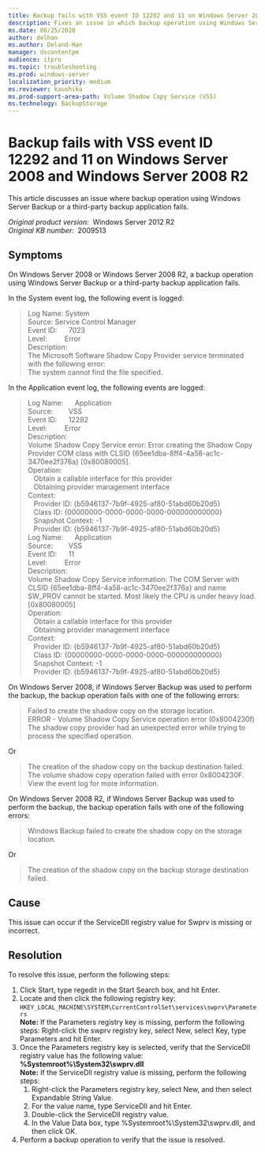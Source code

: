 ```yaml
---
title: Backup fails with VSS event ID 12292 and 11 on Windows Server 2008 and Windows Server 2008 R2
description: Fixes an issue in which backup operation using Windows Server Backup or a third-party backup application fails.
ms.date: 08/25/2020
author: delhan
ms.author: Deland-Han
manager: dscontentpm
audience: itpro
ms.topic: troubleshooting
ms.prod: windows-server
localization_priority: medium
ms.reviewer: kaushika
ms.prod-support-area-path: Volume Shadow Copy Service (VSS)
ms.technology: BackupStorage
---
```

# Backup fails with VSS event ID 12292 and 11 on Windows Server 2008 and Windows Server 2008 R2

This article discusses an issue where backup operation using Windows Server Backup or a third-party backup application fails.

_Original product version:_ &nbsp;Windows Server 2012 R2  
_Original KB number:_ &nbsp;2009513

## Symptoms

On Windows Server 2008 or Windows Server 2008 R2, a backup operation using Windows Server Backup or a third-party backup application fails.

In the System event log, the following event is logged:

> Log Name: System  
Source: Service Control Manager  
Event ID:      7023  
Level:         Error  
Description:  
The Microsoft Software Shadow Copy Provider service terminated with the following error:  
The system cannot find the file specified.

In the Application event log, the following events are logged:

> Log Name:      Application  
Source:        VSS  
Event ID:      12292  
Level:         Error  
Description:  
Volume Shadow Copy Service error: Error creating the Shadow Copy Provider COM class with CLSID {65ee1dba-8ff4-4a58-ac1c-3470ee2f376a} [0x80080005].  
Operation:  
   Obtain a callable interface for this provider  
   Obtaining provider management interface  
Context:  
   Provider ID: {b5946137-7b9f-4925-af80-51abd60b20d5}  
   Class ID: {00000000-0000-0000-0000-000000000000}  
   Snapshot Context: -1  
   Provider ID: {b5946137-7b9f-4925-af80-51abd60b20d5}  
Log Name:      Application  
Source:        VSS  
Event ID:      11  
Level:         Error  
Description:  
Volume Shadow Copy Service information: The COM Server with CLSID {65ee1dba-8ff4-4a58-ac1c-3470ee2f376a} and name SW_PROV cannot be started. Most likely the CPU is under heavy load. [0x80080005]  
Operation:  
   Obtain a callable interface for this provider  
   Obtaining provider management interface  
Context:  
   Provider ID: {b5946137-7b9f-4925-af80-51abd60b20d5}  
   Class ID: {00000000-0000-0000-0000-000000000000}  
   Snapshot Context: -1  
   Provider ID: {b5946137-7b9f-4925-af80-51abd60b20d5}  

On Windows Server 2008, if Windows Server Backup was used to perform the backup, the backup operation fails with one of the following errors:

> Failed to create the shadow copy on the storage location.  
ERROR - Volume Shadow Copy Service operation error (0x8004230f)  
The shadow copy provider had an unexpected error while trying to process the specified operation.  

Or

> The creation of the shadow copy on the backup destination failed.  
The volume shadow copy operation failed with error 0x8004230F.  
View the event log for more information.  

On Windows Server 2008 R2, if Windows Server Backup was used to perform the backup, the backup operation fails with one of the following errors:
> Windows Backup failed to create the shadow copy on the storage location.

Or

> The creation of the shadow copy on the backup storage destination failed.

## Cause

This issue can occur if the ServiceDll registry value for Swprv is missing or incorrect.

## Resolution

To resolve this issue, perform the following steps:

1. Click Start, type regedit in the Start Search box, and hit Enter.
2. Locate and then click the following registry key:
 `HKEY_LOCAL_MACHINE\SYSTEM\CurrentControlSet\services\swprv\Parameters`  
    **Note:** If the Parameters registry key is missing, perform the following steps:
    Right-click the swprv registry key, select New, select Key, type Parameters and hit Enter.
3. Once the Parameters registry key is selected, verify that the ServiceDll registry value has the following value:
     **%Systemroot%\System32\swprv.dll**  
     **Note:** If the ServiceDll registry value is missing, perform the following steps:
    1. Right-click the Parameters registry key, select New, and then select Expandable String Value.
    2. For the value name, type ServiceDll and hit Enter.
    3. Double-click the ServiceDll registry value.
    4. In the Value Data box, type %Systemroot%\System32\swprv.dll, and then click OK.
4. Perform a backup operation to verify that the issue is resolved.
